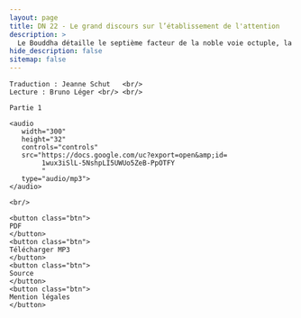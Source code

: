 ```yaml
---
layout: page
title: DN 22 - Le grand discours sur l’établissement de l'attention
description: >
  Le Bouddha détaille le septième facteur de la noble voie octuple, la méditation de pleine conscience. Ce discours est essentiellement identique à MN 10, avec l'ajout d'une section étendue sur les quatre nobles vérités dérivées de MN 141.
hide_description: false
sitemap: false
---
```


<div class="center">

    Traduction : Jeanne Schut   <br/>
    Lecture : Bruno Léger <br/> <br/>

    Partie 1

    <audio
       width="300"
       height="32"
       controls="controls"
       src="https://docs.google.com/uc?export=open&amp;id=
            1wux3iSlL-5NshpLI5UWUo5ZeB-PpOTFY
            "
       type="audio/mp3">
    </audio>

    <br/>

    <button class="btn">
    PDF
    </button>
    <button class="btn">
    Télécharger MP3
    </button>
    <button class="btn">
    Source
    </button>
    <button class="btn">
    Mention légales
    </button>

</div>


